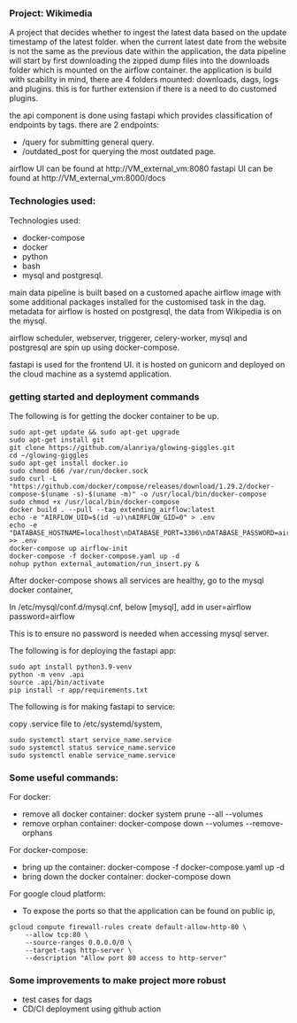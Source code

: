 ### Project: Wikimedia
A project that decides whether to ingest the latest data based on the update timestamp of the latest folder. when the current latest date from the website is not the same as the previous date within the application, the data pipeline will start by first downloading the zipped dump files into the downloads folder which is mounted on the airflow container. the application is build with scability in mind, there are 4 folders mounted: downloads, dags, logs and plugins. this is for further extension if there is a need to do customed plugins. 

the api component is done using fastapi which provides classification of endpoints by tags. there are 2 endpoints:
- /query for submitting general query.
- /outdated_post for querying the most outdated page.

airflow UI can be found at http://VM_external_vm:8080
fastapi UI can be found at http://VM_external_vm:8000/docs

### Technologies used:
Technologies used:
- docker-compose
- docker
- python
- bash
- mysql and postgresql.

main data pipeline is built based on a customed apache airflow image with some additional packages installed for the customised task in the dag. metadata for airflow is hosted on postgresql, the data from Wikipedia is on the mysql.

airflow scheduler, webserver, triggerer, celery-worker, mysql and postgresql are spin up using docker-compose.

fastapi is used for the frontend UI. it is hosted on gunicorn and deployed on the cloud machine as a systemd application.

### getting started and deployment commands

The following is for getting the docker container to be up.
```
sudo apt-get update && sudo apt-get upgrade
sudo apt-get install git
git clone https://github.com/alanriya/glowing-giggles.git
cd ~/glowing-giggles
sudo apt-get install docker.io
sudo chmod 666 /var/run/docker.sock
sudo curl -L "https://github.com/docker/compose/releases/download/1.29.2/docker-compose-$(uname -s)-$(uname -m)" -o /usr/local/bin/docker-compose
sudo chmod +x /usr/local/bin/docker-compose
docker build . --pull --tag extending_airflow:latest
echo -e "AIRFLOW_UID=$(id -u)\nAIRFLOW_GID=0" > .env
echo -e "DATABASE_HOSTNAME=localhost\nDATABASE_PORT=3306\nDATABASE_PASSWORD=airflow\nDATABASE_USERNAME=airflow\nDATABASE_NAME=airflow" >> .env
docker-compose up airflow-init
docker-compose -f docker-compose.yaml up -d
nohup python external_automation/run_insert.py &
```
After docker-compose shows all services are healthy, go to the mysql docker container, 

In /etc/mysql/conf.d/mysql.cnf, below [mysql], add in
user=airflow
password=airflow

This is to ensure no password is needed when accessing mysql server.

The following is for deploying the fastapi app:
```
sudo apt install python3.9-venv
python -m venv .api
source .api/bin/activate
pip install -r app/requirements.txt
```

The following is for making fastapi to service:

copy .service file to /etc/systemd/system,

```
sudo systemctl start service_name.service 
sudo systemctl status service_name.service 
sudo systemctl enable service_name.service 
```
### Some useful commands:
For docker:
- remove all docker container: docker system prune --all --volumes
- remove orphan container: docker-compose down --volumes --remove-orphans

For docker-compose:
- bring up the container: docker-compose -f docker-compose.yaml up -d
- bring down the docker container: docker-compose down

For google cloud platform:
- To expose the ports so that the application can be found on public ip,
```
gcloud compute firewall-rules create default-allow-http-80 \
    --allow tcp:80 \
    --source-ranges 0.0.0.0/0 \
    --target-tags http-server \
    --description "Allow port 80 access to http-server"
```

### Some improvements to make project more robust
- test cases for dags
- CD/CI deployment using github action